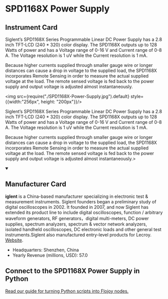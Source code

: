 
# SPD1168X Power Supply

## Instrument Card

<div className="flex">

<div>

Siglent’s SPD1168X Series Programmable Linear DC Power Supply has a 2.8 inch TFT-LCD (240 * 320) color display. The SPD1168X outputs up to 128 Watts of power and has a Voltage range of 0-16 V and Current range of 0-8 A. The Voltage resolution is 1 uV while the Current resolution is 1 mA.

Because higher currents supplied through smaller gauge wire or longer distances can cause a drop in voltage to the supplied load, the SPD1168X incorporates Remote Sensing in order to measure the actual supplied voltage at the load. The remote sensed voltage is fed back to the power supply and output voltage is adjusted almost instantaneously.

</div>

<img src={require("./SPD1168X-Power-Supply.jpg").default} style={{width:"256px", height: "200px"}}/>

</div>

Siglent’s SPD1168X Series Programmable Linear DC Power Supply has a 2.8 inch TFT-LCD (240 * 320) color display. The SPD1168X outputs up to 128 Watts of power and has a Voltage range of 0-16 V and Current range of 0-8 A. The Voltage resolution is 1 uV while the Current resolution is 1 mA.

Because higher currents supplied through smaller gauge wire or longer distances can cause a drop in voltage to the supplied load, the SPD1168X incorporates Remote Sensing in order to measure the actual supplied voltage at the load. The remote sensed voltage is fed back to the power supply and output voltage is adjusted almost instantaneously.>

<details open>
<summary><h2>Manufacturer Card</h2></summary>

**iglent** is a China-based manufacturer specializing in electronic test & measurement instruments. Siglent founders began a preliminary study of digital oscilloscopes in 2002. It founded in 2007, and now Siglent has extended its product line to include digital oscilloscopes, function / arbitrary waveform generators, RF generators，digital multi-meters, DC power supplies, spectrum analyzers, spectrum & vector network analyzers, isolated handheld oscilloscopes, DC electronic loads and other general test instruments.Siglent also manufactured entry-level products for Lecroy. <a href="https://siglentna.com/">Website</a>.

<ul>
  <li>Headquarters: Shenzhen, China</li>
  <li>Yearly Revenue (millions, USD): 57.0</li>
</ul>
</details>

## Connect to the SPD1168X Power Supply in Python

[Read our guide for turning Python scripts into Flojoy nodes.](https://docs.flojoy.ai/custom-nodes/creating-custom-node/)


